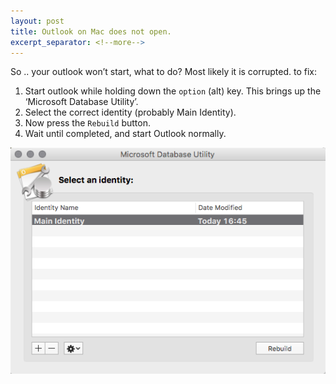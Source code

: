 ```yaml
---
layout: post
title: Outlook on Mac does not open.
excerpt_separator: <!--more-->
---
```


So .. your outlook won’t start, what to do? Most likely it is corrupted. to fix:

1. Start outlook while holding down the `option` (alt) key. This brings up the ‘Microsoft Database Utility’.
2. Select the correct identity (probably Main Identity).
3. Now press the `Rebuild` button. 
4. Wait until completed, and start Outlook normally.

![The Microsoft Database Utility](/public/img/outlook_rebuild.png)